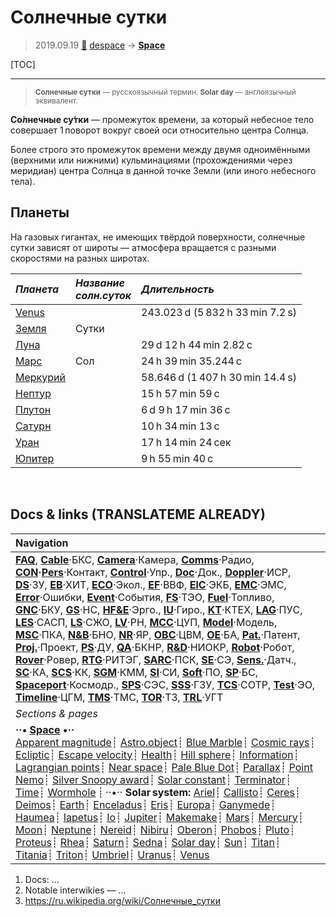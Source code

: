 # Солнечные сутки
> 2019.09.19 [🚀](../index/index.md) [despace](index.md) → **[Space](index.md)**

[TOC]

---

> <small>**Солнечные сутки** — русскоязычный термин. **Solar day** — англоязычный эквивалент.</small>

**Со́лнечные су́тки** — промежуток времени, за который небесное тело совершает 1 поворот вокруг своей оси относительно центра Солнца.

Более строго это промежуток времени между двумя одноимёнными (верхними или нижними) кульминациями (прохождениями через меридиан) центра Солнца в данной точке Земли (или иного небесного тела).



## Планеты
На газовых гигантах, не имеющих твёрдой поверхности, солнечные сутки зависят от широты — атмосфера вращается с разными скоростями на разных широтах.

|*Планета*|*Название<br> солн.суток*|*Длительность*|
|:--|:--|:--|
|[Venus](venus.md)| |243.023 d (5 832 h 33 min 7.2 s)|
|[Земля](earth.md)|Сутки| |
|[Луна](moon.md)| |29 d 12 h 44 min 2.82 с|
|[Марс](mars.md)|Сол|24 h 39 min 35.244 с|
|[Меркурий](mercury.md)| |58.646 d (1 407 h 30 min 14.4 s)|
|[Нептур](neptune.md)| |15 h 57 min 59 с|
|[Плутон](pluto.md)| |6 d 9 h 17 min 36 с|
|[Сатурн](saturn.md)| |10 h 34 min 13 с|
|[Уран](uranus.md)| |17 h 14 min 24 сек|
|[Юпитер](jupiter.md)| |9 h 55 min 40 с|



<p style="page-break-after:always"> </p>

## Docs & links (TRANSLATEME ALREADY)
|Navigation|
|:--|
|**[FAQ](faq.md)**, **[Cable](cable.md)**·БКС, **[Camera](cam.md)**·Камера, **[Comms](comms.md)**·Радио, **[CON](contact.md)·[Pers](person.md)**·Контакт, **[Control](control.md)**·Упр., **[Doc](doc.md)**·Док., **[Doppler](doppler.md)**·ИСР, **[DS](ds.md)**·ЗУ, **[EB](eb.md)**·ХИТ, **[ECO](ecology.md)**·Экол., **[EF](ef.md)**·ВВФ, **[ElC](elc.md)**·ЭКБ, **[EMC](emc.md)**·ЭМС, **[Error](error.md)**·Ошибки, **[Event](event.md)**·События, **[FS](fs.md)**·ТЭО, **[Fuel](fuel.md)**·Топливо, **[GNC](gnc.md)**·БКУ, **[GS](scs.md)**·НС, **[HF&E](hfe.md)**·Эрго., **[IU](iu.md)**·Гиро., **[KT](kt.md)**·КТЕХ, **[LAG](lag.md)**·ПУC, **[LES](les.md)**·САСП, **[LS](ls.md)**·СЖО, **[LV](lv.md)**·РН, **[MCC](mcc.md)**·ЦУП, **[Model](model.md)**·Модель, **[MSC](sc.md)**·ПКА, **[N&B](nnb.md)**·БНО, **[NR](nr.md)**·ЯР, **[OBC](obc.md)**·ЦВМ, **[OE](oe.md)**·БА, **[Pat.](патент.md)**·Патент, **[Proj.](project.md)**·Проект, **[PS](ps.md)**·ДУ, **[QA](qa.md)**·БКНР, **[R&D](rnd.md)**·НИОКР, **[Robot](robotics.md)**·Робот, **[Rover](rover.md)**·Ровер, **[RTG](rtg.md)**·РИТЭГ, **[SARC](sarc.md)**·ПСК, **[SE](se.md)**·СЭ, **[Sens.](sensor.md)**·Датч., **[SC](sc.md)**·КА, **[SCS](scs.md)**·КК, **[SGM](sgm.md)**·КММ, **[SI](si.md)**·СИ, **[Soft](soft.md)**·ПО, **[SP](sp.md)**·БС, **[Spaceport](spaceport.md)**·Космодр., **[SPS](sps.md)**·СЭС, **[SSS](sss.md)**·ГЗУ, **[TCS](tcs.md)**·СОТР, **[Test](test.md)**·ЭО, **[Timeline](timeline.md)**·ЦГМ, **[TMS](tms.md)**·ТМС, **[TOR](tor.md)**·ТЗ, **[TRL](trl.md)**·УГТ|
|*Sections & pages*|
|**··• [Space](index.md) •··**<br> [Apparent magnitude](app_mag.md)┊ [Astro.object](aob.md)┊ [Blue Marble](earth.md)┊ [Cosmic rays](cr.md)┊ [Ecliptic](ecliptic.md)┊ [Escape velocity](esc_vel.md)┊ [Health](health.md)┊ [Hill sphere](hill_sphere.md)┊ [Information](info.md)┊ [Lagrangian points](l_points.md)┊ [Near space](near_space.md)┊ [Pale Blue Dot](earth.md)┊ [Parallax](parallax.md)┊ [Point Nemo](earth.md)┊ [Silver Snoopy award](silver_snoopy_award.md)┊ [Solar constant](solar_const.md)┊ [Terminator](terminator.md)┊ [Time](time.md)┊ [Wormhole](wormhole.md) ┊ ··•·· **Solar system:** [Ariel](ariel.md)┊ [Callisto](callisto.md)┊ [Ceres](ceres.md)┊ [Deimos](deimos.md)┊ [Earth](earth.md)┊ [Enceladus](enceladus.md)┊ [Eris](eris.md)┊ [Europa](europa.md)┊ [Ganymede](ganymede.md)┊ [Haumea](haumea.md)┊ [Iapetus](iapetus.md)┊ [Io](io.md)┊ [Jupiter](jupiter.md)┊ [Makemake](makemake.md)┊ [Mars](mars.md)┊ [Mercury](mercury.md)┊ [Moon](moon.md)┊ [Neptune](neptune.md)┊ [Nereid](nereid.md)┊ [Nibiru](nibiru.md)┊ [Oberon](oberon.md)┊ [Phobos](phobos.md)┊ [Pluto](pluto.md)┊ [Proteus](proteus.md)┊ [Rhea](rhea.md)┊ [Saturn](saturn.md)┊ [Sedna](sedna.md)┊ [Solar day](solar_day.md)┊ [Sun](sun.md)┊ [Titan](titan.md)┊ [Titania](titania.md)┊ [Triton](triton.md)┊ [Umbriel](umbriel.md)┊ [Uranus](uranus.md)┊ [Venus](venus.md)|

   1. Docs: …
   1. Notable interwikies — …
   1. <https://ru.wikipedia.org/wiki/Солнечные_сутки>
